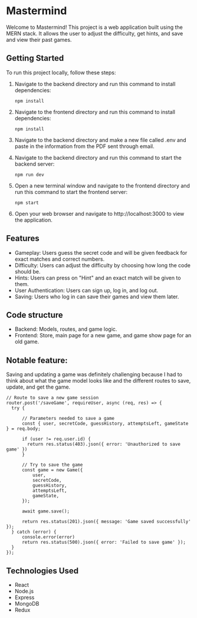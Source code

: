 # Mastermind

Welcome to Mastermind! This project is a web application built using the MERN stack. It allows the user to adjust the difficulty, get hints, and save and view their past games.

## Getting Started

To run this project locally, follow these steps:

1. Navigate to the backend directory and run this command to install dependencies:
   ```
   npm install
   ```

2. Navigate to the frontend directory and run this command to install dependencies:
   ```
   npm install
   ```

3. Navigate to the backend directory and make a new file called .env and paste in the information from the PDF sent through email.

4. Navigate to the backend directory and run this command to start the backend server:
   ```
   npm run dev
   ```

5. Open a new terminal window and navigate to the frontend directory and run this command to start the frontend server:
   ```
   npm start
   ```

6. Open your web browser and navigate to http://localhost:3000 to view the application.

## Features
* Gameplay: Users guess the secret code and will be given feedback for exact matches and correct numbers.
* Difficulty: Users can adjust the difficulty by choosing how long the code should be.
* Hints: Users can press on "Hint" and an exact match will be given to them.
* User Authentication: Users can sign up, log in, and log out.
* Saving: Users who log in can save their games and view them later.

## Code structure
* Backend: Models, routes, and game logic.
* Frontend: Store, main page for a new game, and game show page for an old game.

## Notable feature:
Saving and updating a game was definitely challenging because I had to think about what the game model looks like and the different routes to save, update, and get the game.
```
// Route to save a new game session
router.post('/saveGame', requireUser, async (req, res) => {
  try {

      // Parameters needed to save a game
      const { user, secretCode, guessHistory, attemptsLeft, gameState } = req.body;

      if (user != req.user.id) {
        return res.status(403).json({ error: 'Unauthorized to save game' })
      }

      // Try to save the game
      const game = new Game({
          user,
          secretCode,
          guessHistory,
          attemptsLeft,
          gameState,
      });

      await game.save();

      return res.status(201).json({ message: 'Game saved successfully' });
  } catch (error) {
      console.error(error)
      return res.status(500).json({ error: 'Failed to save game' });
  }
});
```

## Technologies Used
* React
* Node.js
* Express
* MongoDB
* Redux


